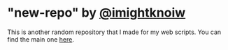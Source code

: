 # "new-repo" by [@imightknoiw](https://github.com/imightknoiw)
This is another random repository that I made for my web scripts. You can find the main one [here](https://github.com/imightknoiw/emms-javascripts).
